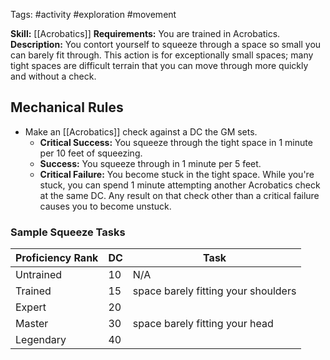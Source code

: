 Tags: #activity #exploration #movement 

**Skill:** [[Acrobatics]]
**Requirements:**  You are trained in Acrobatics.
**Description:** You contort yourself to squeeze through a space so small you can barely fit through. This action is for exceptionally small spaces; many tight spaces are difficult terrain that you can move through more quickly and without a check. 


## Mechanical Rules

- Make an [[Acrobatics]] check against a DC the GM sets.
	- **Critical Success:** You squeeze through the tight space in 1 minute per 10 feet of squeezing. 
	- **Success:** You squeeze through in 1 minute per 5 feet.  
	- **Critical Failure:** You become stuck in the tight space. While you're stuck, you can spend 1 minute attempting another Acrobatics check at the same DC. Any result on that check other than a critical failure causes you to become unstuck.

### Sample Squeeze Tasks

| **Proficiency Rank** | **DC** | Task                                |
| -------------------- | ------ | ----------------------------------- |
| Untrained            | 10     | N/A                                 |
| Trained              | 15     | space barely fitting your shoulders |
| Expert               | 20     |                                     |
| Master               | 30     | space barely fitting your head      |
| Legendary            | 40     |                                     |

